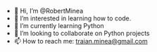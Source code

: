 - 👋 Hi, I’m @RobertMinea
- 👀 I’m interested in learning how to code.
- 🌱 I’m currently learning Python
- 💞️ I’m looking to collaborate on Python projects
- 📫 How to reach me: traian.minea@gmail.com

<!---
RobertMinea/RobertMinea is a ✨ special ✨ repository because its `README.md` (this file) appears on your GitHub profile.
You can click the Preview link to take a look at your changes.
--->
